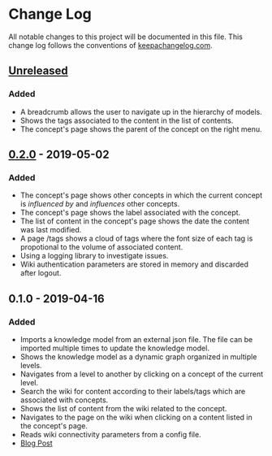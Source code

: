 # Change Log
All notable changes to this project will be documented in this file. This change log follows the conventions of [keepachangelog.com](http://keepachangelog.com/).

## [Unreleased]

### Added
- A breadcrumb allows the user to navigate up in the hierarchy of models.
- Shows the tags associated to the content in the list of contents.
- The concept's page shows the parent of the concept on the right menu.

## [0.2.0] - 2019-05-02

### Added

- The concept's page shows other concepts in which the current concept is _influenced by_ and _influences_ other concepts.
- The concept's page shows the label associated with the concept.
- The list of content in the concept's page shows the date the content was last modified.
- A page /tags shows a cloud of tags where the font size of each tag is propotional to the volume of associated content.
- Using a logging library to investigate issues.
- Wiki authentication parameters are stored in memory and discarded after logout.

## 0.1.0 - 2019-04-16

### Added
- Imports a knowledge model from an external json file. The file can be imported multiple times to update the knowledge model.
- Shows the knowledge model as a dynamic graph organized in multiple levels.
- Navigates from a level to another by clicking on a concept of the current level.
- Search the wiki for content according to their labels/tags which are associated with concepts.
- Shows the list of content from the wiki related to the concept.
- Navigates to the page on the wiki when clicking on a content listed in the concept's page.
- Reads wiki connectivity parameters from a config file.
- [Blog Post](http://www.hildeberto.com/klakes/jekyll/update/2019/04/16/minimal-viable-product.html)

[Unreleased]: https://github.com/htmfilho/klakes/compare/0.2.0...HEAD
[0.2.0]: https://github.com/htmfilho/klakes/compare/0.1.0...0.2.0